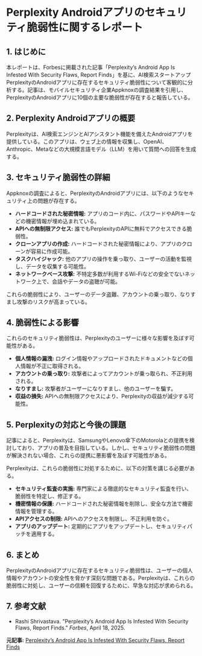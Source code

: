 # Perplexity Androidアプリのセキュリティ脆弱性に関するレポート

## 1. はじめに

本レポートは、Forbesに掲載された記事「Perplexity’s Android App Is Infested With Security Flaws, Report Finds」を基に、AI検索スタートアップPerplexityのAndroidアプリに存在するセキュリティ脆弱性について客観的に分析する。記事は、モバイルセキュリティ企業Appknoxの調査結果を引用し、PerplexityのAndroidアプリに10個の主要な脆弱性が存在すると報告している。

## 2. Perplexity Androidアプリの概要

Perplexityは、AI検索エンジンとAIアシスタント機能を備えたAndroidアプリを提供している。このアプリは、ウェブ上の情報を収集し、OpenAI、Anthropic、Metaなどの大規模言語モデル（LLM）を用いて質問への回答を生成する。

## 3. セキュリティ脆弱性の詳細

Appknoxの調査によると、PerplexityのAndroidアプリには、以下のようなセキュリティ上の問題が存在する。

* **ハードコードされた秘密情報:** アプリのコード内に、パスワードやAPIキーなどの機密情報が埋め込まれている。
* **APIへの無制限アクセス:** 誰でもPerplexityのAPIに無料でアクセスできる脆弱性。
* **クローンアプリの作成:** ハードコードされた秘密情報により、アプリのクローンが容易に作成可能。
* **タスクハイジャック:** 他のアプリの操作を乗っ取り、ユーザーの活動を監視し、データを収集する可能性。
* **ネットワークベース攻撃:** 不特定多数が利用するWi-Fiなどの安全でないネットワーク上で、会話やデータの盗聴が可能。

これらの脆弱性により、ユーザーのデータ盗難、アカウントの乗っ取り、なりすまし攻撃のリスクが高まっている。

## 4. 脆弱性による影響

これらのセキュリティ脆弱性は、Perplexityのユーザーに様々な影響を及ぼす可能性がある。

* **個人情報の漏洩:** ログイン情報やアップロードされたドキュメントなどの個人情報が不正に取得される。
* **アカウントの乗っ取り:** 攻撃者によってアカウントが乗っ取られ、不正利用される。
* **なりすまし:** 攻撃者がユーザーになりすまし、他のユーザーを騙す。
* **収益の損失:** APIへの無制限アクセスにより、Perplexityの収益が減少する可能性。

## 5. Perplexityの対応と今後の課題

記事によると、Perplexityは、SamsungやLenovo傘下のMotorolaとの提携を検討しており、アプリの普及を目指している。しかし、セキュリティ脆弱性の問題が解決されない場合、これらの提携に悪影響を及ぼす可能性がある。

Perplexityは、これらの脆弱性に対処するために、以下の対策を講じる必要がある。

* **セキュリティ監査の実施:** 専門家による徹底的なセキュリティ監査を行い、脆弱性を特定し、修正する。
* **機密情報の保護:** ハードコードされた秘密情報を削除し、安全な方法で機密情報を管理する。
* **APIアクセスの制限:** APIへのアクセスを制限し、不正利用を防ぐ。
* **アプリのアップデート:** 定期的にアプリをアップデートし、セキュリティパッチを適用する。

## 6. まとめ

PerplexityのAndroidアプリに存在するセキュリティ脆弱性は、ユーザーの個人情報やアカウントの安全性を脅かす深刻な問題である。Perplexityは、これらの脆弱性に対処し、ユーザーの信頼を回復するために、早急な対応が求められる。

## 7. 参考文献

* Rashi Shrivastava. "Perplexity’s Android App Is Infested With Security Flaws, Report Finds." *Forbes*, April 18, 2025.


**元記事:** [Perplexity’s Android App Is Infested With Security Flaws, Report Finds](https://www.forbes.com/sites/rashishrivastava/2025/04/18/perplexitys-android-app-is-infested-with-security-flaws-report-finds/)